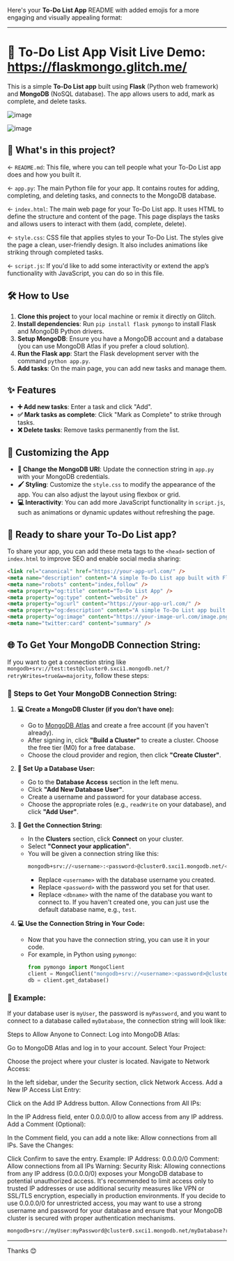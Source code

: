 Here's your **To-Do List App** README with added emojis for a more engaging and visually appealing format:

---

# 📝 To-Do List App Visit Live Demo: https://flaskmongo.glitch.me/

This is a simple **To-Do List app** built using **Flask** (Python web framework) and **MongoDB** (NoSQL database). The app allows users to add, mark as complete, and delete tasks.

![image](https://github.com/user-attachments/assets/e9eaaf52-fa5f-4366-8def-f3c6d052fc1e)

![image](https://github.com/user-attachments/assets/a91338f7-745e-4231-9c39-07de27b947c6)


## 📂 What's in this project?

← `README.md`: This file, where you can tell people what your To-Do List app does and how you built it.

← `app.py`: The main Python file for your app. It contains routes for adding, completing, and deleting tasks, and connects to the MongoDB database.

← `index.html`: The main web page for your To-Do List app. It uses HTML to define the structure and content of the page. This page displays the tasks and allows users to interact with them (add, complete, delete).

← `style.css`: CSS file that applies styles to your To-Do List. The styles give the page a clean, user-friendly design. It also includes animations like striking through completed tasks.

← `script.js`: If you'd like to add some interactivity or extend the app’s functionality with JavaScript, you can do so in this file.

## 🛠️ How to Use

1. **Clone this project** to your local machine or remix it directly on Glitch.
2. **Install dependencies**: Run `pip install flask pymongo` to install Flask and MongoDB Python drivers.
3. **Setup MongoDB**: Ensure you have a MongoDB account and a database (you can use MongoDB Atlas if you prefer a cloud solution).
4. **Run the Flask app**: Start the Flask development server with the command `python app.py`.
5. **Add tasks**: On the main page, you can add new tasks and manage them.

## ✨ Features

- **➕ Add new tasks**: Enter a task and click "Add".
- **✅ Mark tasks as complete**: Click "Mark as Complete" to strike through tasks.
- **❌ Delete tasks**: Remove tasks permanently from the list.

## 🎨 Customizing the App

- **🔗 Change the MongoDB URI**: Update the connection string in `app.py` with your MongoDB credentials.
- **🖌️ Styling**: Customize the `style.css` to modify the appearance of the app. You can also adjust the layout using flexbox or grid.
- **💻 Interactivity**: You can add more JavaScript functionality in `script.js`, such as animations or dynamic updates without refreshing the page.

## 🚀 Ready to share your To-Do List app?

To share your app, you can add these meta tags to the `<head>` section of `index.html` to improve SEO and enable social media sharing:

```html
<link rel="canonical" href="https://your-app-url.com/" />
<meta name="description" content="A simple To-Do List app built with Flask and MongoDB. Add, complete, and delete tasks!" />
<meta name="robots" content="index,follow" />
<meta property="og:title" content="To-Do List App" />
<meta property="og:type" content="website" />
<meta property="og:url" content="https://your-app-url.com/" />
<meta property="og:description" content="A simple To-Do List app built with Flask and MongoDB. Add, complete, and delete tasks!" />
<meta property="og:image" content="https://your-image-url.com/image.png" />
<meta name="twitter:card" content="summary" />
```

## 🌐 To Get Your MongoDB Connection String:

If you want to get a connection string like `mongodb+srv://test:test@cluster0.sxci1.mongodb.net/?retryWrites=true&w=majority`, follow these steps:

### 🔑 Steps to Get Your MongoDB Connection String:

1. **💻 Create a MongoDB Cluster (if you don’t have one):**
   - Go to [MongoDB Atlas](https://www.mongodb.com/cloud/atlas) and create a free account (if you haven't already).
   - After signing in, click **"Build a Cluster"** to create a cluster. Choose the free tier (M0) for a free database.
   - Choose the cloud provider and region, then click **"Create Cluster"**.

2. **🔐 Set Up a Database User:**
   - Go to the **Database Access** section in the left menu.
   - Click **"Add New Database User"**.
   - Create a username and password for your database access.
   - Choose the appropriate roles (e.g., `readWrite` on your database), and click **"Add User"**.

3. **🔗 Get the Connection String:**
   - In the **Clusters** section, click **Connect** on your cluster.
   - Select **"Connect your application"**.
   - You will be given a connection string like this:
     ```bash
     mongodb+srv://<username>:<password>@cluster0.sxci1.mongodb.net/<dbname>?retryWrites=true&w=majority
     ```
     - Replace `<username>` with the database username you created.
     - Replace `<password>` with the password you set for that user.
     - Replace `<dbname>` with the name of the database you want to connect to. If you haven't created one, you can just use the default database name, e.g., `test`.

4. **💻 Use the Connection String in Your Code:**
   - Now that you have the connection string, you can use it in your code.
   - For example, in Python using `pymongo`:
     ```python
     from pymongo import MongoClient
     client = MongoClient("mongodb+srv://<username>:<password>@cluster0.sxci1.mongodb.net/<dbname>?retryWrites=true&w=majority")
     db = client.get_database()
     ```

### 🌟 Example:
If your database user is `myUser`, the password is `myPassword`, and you want to connect to a database called `myDatabase`, the connection string will look like:

Steps to Allow Anyone to Connect:
Log into MongoDB Atlas:

Go to MongoDB Atlas and log in to your account.
Select Your Project:

Choose the project where your cluster is located.
Navigate to Network Access:

In the left sidebar, under the Security section, click Network Access.
Add a New IP Access List Entry:

Click on the Add IP Address button.
Allow Connections from All IPs:

In the IP Address field, enter 0.0.0.0/0 to allow access from any IP address.
Add a Comment (Optional):

In the Comment field, you can add a note like: Allow connections from all IPs.
Save the Changes:

Click Confirm to save the entry.
Example:
IP Address: 0.0.0.0/0
Comment: Allow connections from all IPs
Warning:
Security Risk: Allowing connections from any IP address (0.0.0.0/0) exposes your MongoDB database to potential unauthorized access. It's recommended to limit access only to trusted IP addresses or use additional security measures like VPN or SSL/TLS encryption, especially in production environments.
If you decide to use 0.0.0.0/0 for unrestricted access, you may want to use a strong username and password for your database and ensure that your MongoDB cluster is secured with proper authentication mechanisms.

```bash
mongodb+srv://myUser:myPassword@cluster0.sxci1.mongodb.net/myDatabase?retryWrites=true&w=majority
```

---

Thanks 😊
